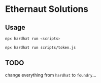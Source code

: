 # Ethernaut Solutions

## Usage
```bash
npx hardhat run <scripts>
```

```bash
npx hardhat run scripts/token.js
```


## TODO
change everything from `hardhat` to `foundry`...
